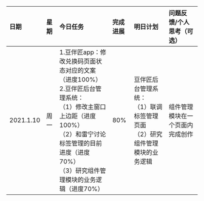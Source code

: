 | 日期        | 星期        | 今日任务      | 完成进展      | 明日计划                | 问题反馈/个人思考（可选）      |
| :------------ | :------- | :----------------------------- | :------------ | :-------- | :---------------------- |
|   2021.1.10   |    周一  | 1.豆伴匠app：修改兑换码页面状态对应的文案（进度100%）<br>2.豆伴匠后台管理系统：<br>（1）修改主窗口上边距（进度100%）<br>（2）和雷宁讨论标签管理的目前进度（进度70%）<br>（3）研究组件管理模块的业务逻辑（进度70%） |80% |豆伴匠后台管理系统：<br>（1）联调标签管理页面<br>（2）研究组件管理模块的业务逻辑 | 组件管理模块在一个页面内完成创作 |
